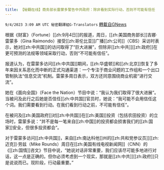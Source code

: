 ```yaml
---
title: 【秘翻在线】商务部长雷蒙多警告中共政府：除非看到实际行动，否则不可能有信任
---
```

`9/4/2023 3:09 AM UTC 秘密翻譯組G-Translators` [轉載自GNews](https://gnews.org/articles/1640981)

根据《财富》（Fortune）[[zh:9月4日]]的报道，周日，[[zh:美国商务部长]]吉娜·雷蒙多（Gina Raimondo）接受[[zh:哥伦比亚]]广播[[zh:公司]]（CBS）采访时表示，她对[[zh:中共国]]的访问取得了“巨大进展”，但除非[[zh:中共]][[zh:政府]]在更可预测的法规等领域采取行动，否则“不可能有信任”。

报道认为，在雷蒙多访问[[zh:中共国]]期间，[[zh:华盛顿]]和[[zh:北京]]恢复了多年来因关系恶化而中断的正式沟通渠道：一个专注于商业问题的工作组和一个出口管制执法“信息交流”机制。雷蒙多周日表示，双方还同意围绕商业机密“进行交流”。

她在《面向全国》（Face the Nation）节目中说：“我认为我们取得了很大进展”。当被问及此行之后她是否信任[[zh:中共国]]官员时，她说：“我可能不会用信任这个词。我们需要看到行动。在我们看到行动之前，不可能有信任”。

在被问及[[zh:美国政府]]对[[zh:中共国]]在[[zh:美国]]投资（包括农田投资）的立场时，雷蒙多说：“并不是每一笔来自[[zh:中国]]的投资都会损害我们的[[zh:国家]]安全，但很多投资都会”。

对于雷蒙多访问[[zh:中共国]]，来自[[zh:南达科他]]州的[[zh:共和党参议员]][[zh:迈克]]·劳兹（Mike Rounds）周日在[[zh:美国有线电视新闻网]]（CNN）的《[[zh:国情]]咨文》节目中说，“她说对话非常重要，我们应该尽可能多地进行对话，这一点是正确的。但你必须考虑到一个现实，那就是[[zh:中共]][[zh:政府]]只是说说而已。现阶段，行动最重要。”

